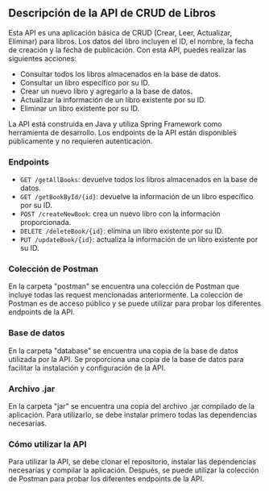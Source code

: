 ## Descripción de la API de CRUD de Libros

Esta API es una aplicación básica de CRUD (Crear, Leer, Actualizar, Eliminar) para libros. Los datos del libro incluyen el ID, el nombre, la fecha de creación y la fecha de publicación. Con esta API, puedes realizar las siguientes acciones:

- Consultar todos los libros almacenados en la base de datos.
- Consultar un libro específico por su ID.
- Crear un nuevo libro y agregarlo a la base de datos.
- Actualizar la información de un libro existente por su ID.
- Eliminar un libro existente por su ID.

La API está construida en Java y utiliza Spring Framework como herramienta de desarrollo. Los endpoints de la API están disponibles públicamente y no requieren autenticación.

### Endpoints

- `GET /getAllBooks`: devuelve todos los libros almacenados en la base de datos.
- `GET /getBookById/{id}`: devuelve la información de un libro específico por su ID.
- `POST /createNewBook`: crea un nuevo libro con la información proporcionada.
- `DELETE /deleteBook/{id}`: elimina un libro existente por su ID.
- `PUT /updateBook/{id}`: actualiza la información de un libro existente por su ID.

### Colección de Postman

En la carpeta "postman" se encuentra una colección de Postman que incluye todas las request mencionadas anteriormente. La colección de Postman es de acceso público y se puede utilizar para probar los diferentes endpoints de la API.

### Base de datos

En la carpeta "database" se encuentra una copia de la base de datos utilizada por la API. Se proporciona una copia de la base de datos para facilitar la instalación y configuración de la API.

### Archivo .jar

En la carpeta "jar" se encuentra una copia del archivo .jar compilado de la aplicación. Para utilizarlo, se debe instalar primero todas las dependencias necesarias.

### Cómo utilizar la API

Para utilizar la API, se debe clonar el repositorio, instalar las dependencias necesarias y compilar la aplicación. Después, se puede utilizar la colección de Postman para probar los diferentes endpoints de la API.
